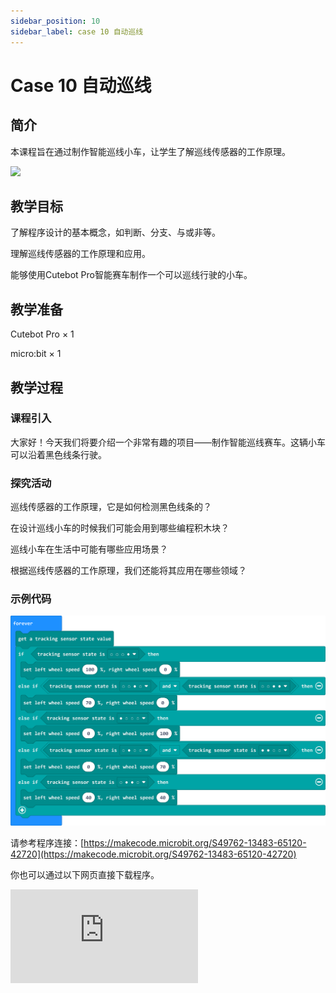 ```yaml
---
sidebar_position: 10
sidebar_label: case 10 自动巡线
---
```


# Case 10 自动巡线

## 简介

本课程旨在通过制作智能巡线小车，让学生了解巡线传感器的工作原理。

![](./images/cutebot-pro-case-05-01.png)

## 教学目标

了解程序设计的基本概念，如判断、分支、与或非等。

理解巡线传感器的工作原理和应用。

能够使用Cutebot Pro智能赛车制作一个可以巡线行驶的小车。

## 教学准备

Cutebot Pro × 1

micro:bit × 1

## 教学过程

### 课程引入

大家好！今天我们将要介绍一个非常有趣的项目——制作智能巡线赛车。这辆小车可以沿着黑色线条行驶。

### 探究活动

巡线传感器的工作原理，它是如何检测黑色线条的？

在设计巡线小车的时候我们可能会用到哪些编程积木块？

巡线小车在生活中可能有哪些应用场景？

根据巡线传感器的工作原理，我们还能将其应用在哪些领域？

### 示例代码

![](./images/cutebot-pro-case-10-02.png)


请参考程序连接：[https://makecode.microbit.org/S49762-13483-65120-42720](https://makecode.microbit.org/S49762-13483-65120-42720)

你也可以通过以下网页直接下载程序。

<div
    style={{
        position: 'relative',
        paddingBottom: '60%',
        overflow: 'hidden',
    }}
>
    <iframe
        src="https://makecode.microbit.org/S49762-13483-65120-42720"
        frameborder="0"
        sandbox="allow-popups allow-forms allow-scripts allow-same-origin"
        style={{
            position: 'absolute',
            width: '100%',
            height: '100%',
        }}
    />
</div>



## 总结与反思

回顾课程内容，提醒学生掌握了哪些知识和技能。

引导学生讨论他们在制作过程中遇到的问题和困难，以及如何解决这些问题。

鼓励学生思考智能赛车制作案例的应用领域和未来发展。

## 延伸活动

让学生尝试改进智能赛车的巡线行驶功能，使其能够应对更复杂的线路。

鼓励学生设计其他传感器与巡线小车的综合使用案例，如超声波传感器等。

引导学生思考和讨论智能赛车在日常生活中的实际应用和未来发展前景。
